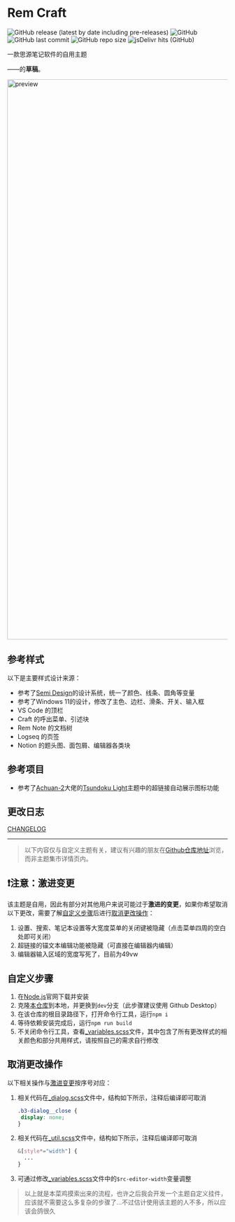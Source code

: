 # Rem Craft

![GitHub release (latest by date including pre-releases)](https://img.shields.io/github/release/zqhjl/Rem-Craft?include_prereleases)
![GitHub](https://img.shields.io/github/license/zqhjl/Rem-Craft)
![GitHub last commit](https://img.shields.io/github/last-commit/zqhjl/Rem-Craft)
![GitHub repo size](https://img.shields.io/github/repo-size/zqhjl/Rem-Craft)
![jsDelivr hits (GitHub)](https://img.shields.io/jsdelivr/gh/hy/zqhjl/Rem-Craft?label=hits)

一款思源笔记软件的自用主题

——的**草稿**。

<img width="1280" alt="preview" src="https://user-images.githubusercontent.com/61345763/160426012-428fd4c9-ee68-4e45-8326-a0e21b92e42f.png">

## 参考样式

以下是主要样式设计来源：

- 参考了[Semi Design](https://semi.design/zh-CN)的设计系统，统一了颜色、线条、圆角等变量
- 参考了Windows 11的设计，修改了主色、边栏、滑条、开关、输入框
- VS Code 的顶栏
- Craft 的呼出菜单、引述块
- Rem Note 的文档树
- Logseq 的页签
- Notion 的题头图、面包屑、编辑器各类块

## 参考项目

- 参考了[Achuan-2](https://github.com/Achuan-2)大佬的[Tsundoku Light](https://github.com/Achuan-2/siyuan-themes-tsundoku-light)主题中的超链接自动展示图标功能

## 更改日志

[CHANGELOG](./src/docs/CHANGELOG.md)

---

> 以下内容仅与自定义主题有关，建议有兴趣的朋友在[Github仓库地址](https://github.com/zqhjl/Rem-Craft)浏览，而非主题集市详情页内。

## ❗注意：激进变更

该主题是自用，因此有部分对其他用户来说可能过于**激进的变更**，如果你希望取消以下更改，需要了解[自定义步骤](#自定义步骤)后进行[取消更改操作](#取消更改操作)：

1. 设置、搜索、笔记本设置等大宽度菜单的关闭键被隐藏（点击菜单四周的空白处即可关闭）
2. 超链接的锚文本编辑功能被隐藏（可直接在编辑器内编辑）
3. 编辑器输入区域的宽度写死了，目前为49vw

## 自定义步骤

1. 在[Node.js](https://nodejs.org/zh-cn/)官网下载并安装
2. 克隆[本仓库](https://github.com/zqhjl/Rem-Craft)到本地，并更换到`dev`分支（此步骤建议使用 Github Desktop）
3. 在该仓库的根目录路径下，打开命令行工具，运行`npm i`
4. 等待依赖安装完成后，运行`npm run build`
5. 不关闭命令行工具，查看[_variables.scss](./src/styles/_variables.scss)文件，其中包含了所有更改样式的相关颜色和部分共用样式，请按照自己的需求自行修改

## 取消更改操作

以下相关操作与[激进变更](#注意)按序号对应：

1. 相关代码在[_dialog.scss](./src/styles/components/surface/_dialog.scss)文件中，结构如下所示，注释后编译即可取消
     ```css
    .b3-dialog__close {
      display: none;
    }
    ```
2. 相关代码在[_util.scss](./src/styles/components/editor/_util.scss)文件中，结构如下所示，注释后编译即可取消
    ```css
    &[style*="width"] {
      ...
    }
    ```
3. 可通过修改[_variables.scss](./src/styles/_variables.scss)文件中的`$rc-editor-width`变量调整

> 以上就是本菜鸡摸索出来的流程，也许之后我会开发一个主题自定义挂件，应该就不需要这么多复杂的步骤了…不过估计使用该主题的人不多，所以应该会鸽很久
